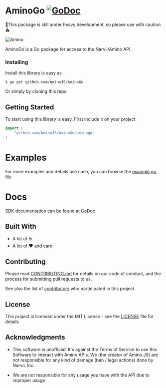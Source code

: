 # AminoGo [![GoDoc](https://godoc.org/github.com/AminoJS/AminoGo/aminogo?status.svg)](https://godoc.org/github.com/AminoJS/AminoGo/aminogo)


👷This package is still under heavy development, so please use with caution ⚠️

![Amino](https://pm1.narvii.com/6354/a293fd6d1f40df3bdd0a1211ad395fcfc1fd0def_hq.jpg)

AminoGo is a Go package for access to the Narvii/Amino API.

### Installing

Install this library is easy as
```
$ go get github.com/AminoJS/AminoGo
```

Or simply by cloning this repo

## Getting Started

To start using this library is easy.
First include it on your project
```go
import (
    "github.com/AminoJS/AminoGo/aminogo"
)
```

# Examples

For more examples and details use case, you can browse the [example.go](example.go) file

# Docs

SDK documentation can be found at [GoDoc](https://godoc.org/github.com/AminoJS/AminoGo/aminogo)

## Built With

* A lot of ☕
* A lot of ❤️ and care

## Contributing

Please read [CONTRIBUTING.md](CONTRIBUTING.md) for details on our code of conduct, and the process for submitting pull requests to us.

See also the list of [contributors](https://github.com/AminoJS/AminoGo/contributors) who participated in this project.

## License

This project is licensed under the MIT License - see the [LICENSE](LICENSE) file for details

## Acknowledgments

* This software is unofficial! It's against the Terms of Service to use this Software to interact with Amino APIs. We (the creator of Amino.JS) are not responsible for any kind of damage (ban / legal actions) done by Narvii, Inc. 

* We are not responsible for any usage you have with the API due to improper usage
